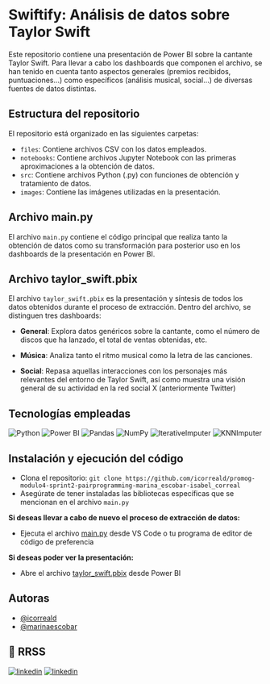 # Swiftify: Análisis de datos sobre Taylor Swift

Este repositorio contiene una presentación de Power BI sobre la cantante Taylor Swift. Para llevar a cabo los dashboards que componen el archivo, se han tenido en cuenta tanto aspectos generales (premios recibidos, puntuaciones...) como específicos (análisis musical, social...) de diversas fuentes de datos distintas. 

## Estructura del repositorio
El repositorio está organizado en las siguientes carpetas:

- `files`: Contiene archivos CSV con los datos empleados.
- `notebooks`: Contiene archivos Jupyter Notebook con las primeras aproximaciones a la obtención de datos.
- `src`: Contiene archivos Python (.py) con funciones de obtención y tratamiento de datos.
- `images`: Contiene las imágenes utilizadas en la presentación.

## Archivo main.py
El archivo `main.py` contiene el código principal que realiza tanto la obtención de datos como su transformación para posterior uso en los dashboards de la presentación en Power BI.

## Archivo taylor_swift.pbix
El archivo `taylor_swift.pbix` es la presentación y síntesis de todos los datos obtenidos durante el proceso de extracción. Dentro del archivo, se distinguen tres dashboards:

- **General**: Explora datos genéricos sobre la cantante, como el número de discos que ha lanzado, el total de ventas obtenidas, etc.

- **Música**: Analiza tanto el ritmo musical como la letra de las canciones.

- **Social**: Repasa aquellas interacciones con los personajes más relevantes del entorno de Taylor Swift, así como muestra una visión general de su actividad en la red social X (anteriormente Twitter)

## Tecnologías empleadas
![Python](https://img.shields.io/badge/Python-%233776AB?style=flat&logo=python&logoColor=white)
![Power BI](https://img.shields.io/badge/Power_BI-%23E0A800?style=flat&logo=power-bi&logoColor=white)
![Pandas](https://img.shields.io/badge/Pandas-%23150458?style=flat&logo=pandas&logoColor=white)
![NumPy](https://img.shields.io/badge/NumPy-%23013243?style=flat&logo=numpy)
![IterativeImputer](https://img.shields.io/badge/IterativeImputer-%234AB27B?style=flat)
![KNNImputer](https://img.shields.io/badge/KNNImputer-%234AB27B?style=flat)

## Instalación y ejecución del código
- Clona el repositorio: `git clone https://github.com/icorreald/promog-modulo4-sprint2-pairprogramming-marina_escobar-isabel_correal`
- Asegúrate de tener instaladas las bibliotecas específicas que se mencionan en el archivo `main.py`

**Si deseas llevar a cabo de nuevo el proceso de extracción de datos:**
- Ejecuta el archivo [main.py](https://github.com/icorreald/promog-modulo4-sprint2-pairprogramming-marina_escobar-isabel_correal/blob/main/main.py) desde VS Code o tu programa de editor de código de preferencia 

**Si deseas poder ver la presentación:**
- Abre el archivo [taylor_swift.pbix](https://github.com/icorreald/promog-modulo4-sprint2-pairprogramming-marina_escobar-isabel_correal/blob/main/taylor_swift.pbix) desde Power BI


## Autoras
- [@icorreald](https://github.com/icorreald)
- [@marinaescobar](https://www.github.com/marinaescobar)

## 🔗 RRSS
[![linkedin](https://img.shields.io/badge/icorreald-0A66C2?style=for-the-badge&logo=linkedin&logoColor=white)](https://www.linkedin.com/in/isabel-correal-d%C3%ADaz-b156732b7/)
[![linkedin](https://img.shields.io/badge/marinaescobar-0A66C2?style=for-the-badge&logo=linkedin&logoColor=white)](https://www.linkedin.com/in/marinaescobarperez//)



